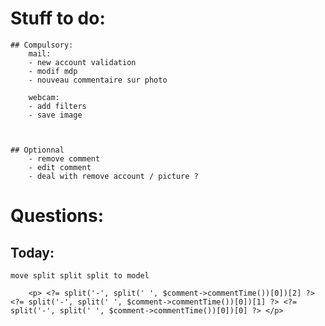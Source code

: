 # Stuff to do:
    ## Compulsory:
        mail:
        - new account validation
        - modif mdp
        - nouveau commentaire sur photo

        webcam:
        - add filters
        - save image



    ## Optionnal
        - remove comment
        - edit comment
        - deal with remove account / picture ?

# Questions:


## Today:
    move split split split to model

		<p> <?= split('-', split(' ', $comment->commentTime())[0])[2] ?> <?= split('-', split(' ', $comment->commentTime())[0])[1] ?> <?= split('-', split(' ', $comment->commentTime())[0])[0] ?> </p>


